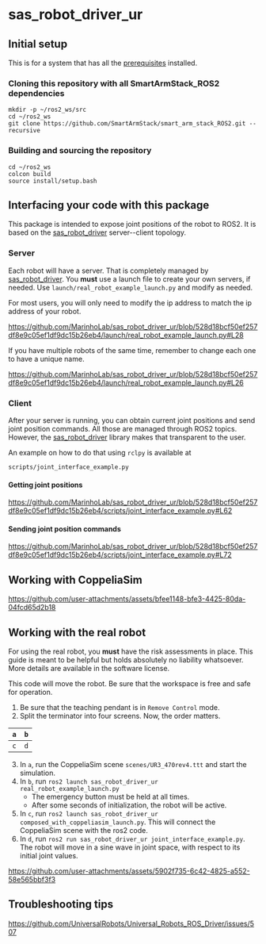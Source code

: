 # sas_robot_driver_ur

## Initial setup

This is for a system that has all the [prerequisites](https://github.com/SmartArmStack/smart_arm_stack_ROS2/tree/jazzy) installed. 

### Cloning this repository with all SmartArmStack_ROS2 dependencies

```commandLine
mkdir -p ~/ros2_ws/src
cd ~/ros2_ws
git clone https://github.com/SmartArmStack/smart_arm_stack_ROS2.git --recursive
```

### Building and sourcing the repository

```
cd ~/ros2_ws
colcon build
source install/setup.bash
```

## Interfacing your code with this package

This package is intended to expose joint positions of the robot to ROS2. It is based on the [sas_robot_driver](https://github.com/SmartArmStack/sas_robot_driver/tree/jazzy) server--client topology. 

### Server

Each robot will have a server. That is completely managed by [sas_robot_driver](https://github.com/SmartArmStack/sas_robot_driver/tree/jazzy). 
You **must** use a launch file to create your own servers, if needed. Use `launch/real_robot_example_launch.py` and modify as needed.

For most users, you will only need to modify the ip address to match the ip address of your robot.

https://github.com/MarinhoLab/sas_robot_driver_ur/blob/528d18bcf50ef257df8e9c05ef1df9dc15b26eb4/launch/real_robot_example_launch.py#L28

If you have multiple robots of the same time, remember to change each one to have a unique name.

https://github.com/MarinhoLab/sas_robot_driver_ur/blob/528d18bcf50ef257df8e9c05ef1df9dc15b26eb4/launch/real_robot_example_launch.py#L26

### Client

After your server is running, you can obtain current joint positions and send joint position commands.
All those are managed through ROS2 topics. However, the [sas_robot_driver](https://github.com/SmartArmStack/sas_robot_driver/tree/jazzy) library makes that transparent to the user.

An example on how to do that using `rclpy` is available at 

```
scripts/joint_interface_example.py
```

#### Getting joint positions

https://github.com/MarinhoLab/sas_robot_driver_ur/blob/528d18bcf50ef257df8e9c05ef1df9dc15b26eb4/scripts/joint_interface_example.py#L62

#### Sending joint position commands

https://github.com/MarinhoLab/sas_robot_driver_ur/blob/528d18bcf50ef257df8e9c05ef1df9dc15b26eb4/scripts/joint_interface_example.py#L72

## Working with CoppeliaSim

https://github.com/user-attachments/assets/bfee1148-bfe3-4425-80da-04fcd65d2b18



## Working with the real robot

For using the real robot, you **must** have the risk assessments in place. This guide is meant to be helpful but holds absolutely no liability whatsoever. More details are available in the software license.

This code will move the robot. Be sure that the workspace is free and safe for operation.

1. Be sure that the teaching pendant is in `Remove Control` mode.  
2. Split the terminator into four screens. Now, the order matters.

| `a` | `b` |
|-----|-----|
| `c` | `d` |

3. In `a`, run the CoppeliaSim scene `scenes/UR3_470rev4.ttt` and start the simulation.
4. In `b`, run `ros2 launch sas_robot_driver_ur real_robot_example_launch.py`
   - The emergency button must be held at all times.
   - After some seconds of initialization, the robot will be active. 
6. In `c`, run `ros2 launch sas_robot_driver_ur composed_with_coppeliasim_launch.py`. This will connect the CoppeliaSim scene with the ros2 code.
7. In `d`, run `ros2 run sas_robot_driver_ur joint_interface_example.py`. The robot will move in a sine wave in joint space, with respect to its initial joint values.


https://github.com/user-attachments/assets/5902f735-6c42-4825-a552-58e565bbf3f3

## Troubleshooting tips

https://github.com/UniversalRobots/Universal_Robots_ROS_Driver/issues/507
